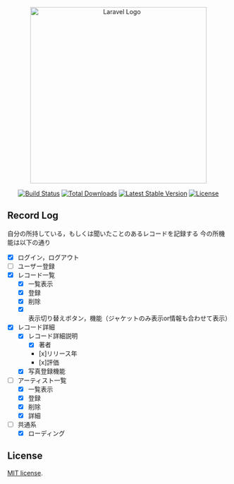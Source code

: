 <p align="center"><a href="https://laravel.com" target="_blank"><img src="https://raw.githubusercontent.com/laravel/art/master/logo-lockup/5%20SVG/2%20CMYK/1%20Full%20Color/laravel-logolockup-cmyk-red.svg" width="400" alt="Laravel Logo"></a></p>

<p align="center">
<a href="https://github.com/laravel/framework/actions"><img src="https://github.com/laravel/framework/workflows/tests/badge.svg" alt="Build Status"></a>
<a href="https://packagist.org/packages/laravel/framework"><img src="https://img.shields.io/packagist/dt/laravel/framework" alt="Total Downloads"></a>
<a href="https://packagist.org/packages/laravel/framework"><img src="https://img.shields.io/packagist/v/laravel/framework" alt="Latest Stable Version"></a>
<a href="https://packagist.org/packages/laravel/framework"><img src="https://img.shields.io/packagist/l/laravel/framework" alt="License"></a>
</p>

## Record Log

自分の所持している，もしくは聞いたことのあるレコードを記録する
今の所機能は以下の通り
- [x] ログイン，ログアウト
- [ ] ユーザー登録
- [x] レコード一覧
    - [x] 一覧表示
    - [x] 登録
    - [x] 削除
    - [x] 表示切り替えボタン，機能（ジャケットのみ表示or情報も合わせて表示）
- [x] レコード詳細
    - [x] レコード詳細説明
        - [x] 著者
        - [x]リリース年
        - [x]評価
    - [x] 写真登録機能
- [ ] アーティスト一覧
    - [x] 一覧表示
    - [x] 登録
    - [x] 削除
    - [x] 詳細
- [ ] 共通系
    - [x] ローディング

## License

 [MIT license](https://opensource.org/licenses/MIT).
